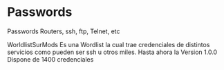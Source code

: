 # Passwords
Passwords Routers, ssh, ftp, Telnet, etc

WorldlistSurMods Es una Wordlist la cual trae credenciales de distintos servicios como pueden ser ssh u otros miles.
Hasta ahora la Version 1.0.0 Dispone de 1400 credenciales
